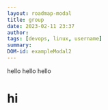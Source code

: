 ```yaml
---
layout: roadmap-modal
title: group
date: 2023-02-11 23:37
author: 
tags: [devops, linux, username]
summary: 
DOM-id: exampleModal2
---
```


hello hello hello
<h1>hi</h1>